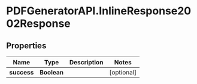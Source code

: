 # PDFGeneratorAPI.InlineResponse2002Response

## Properties

Name | Type | Description | Notes
------------ | ------------- | ------------- | -------------
**success** | **Boolean** |  | [optional] 



